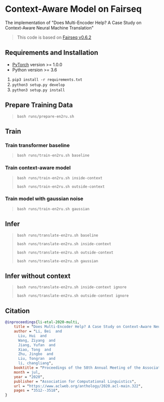 # Context-Aware Model on Fairseq

The implementation of "Does Multi-Encoder Help? A Case Study on Context-Aware Neural Machine Translation"

> This code is based on [Fairseq v0.6.2](https://github.com/pytorch/fairseq/tree/v0.6.2)

## Requirements and Installation

* [PyTorch](http://pytorch.org/) version >= 1.0.0
* Python version >= 3.6

1. `pip3 install -r requirements.txt`
2. `python3 setup.py develop`
3. `python3 setup.py install`

## Prepare Training Data

> `bash runs/prepare-en2ru.sh`

## Train

### Train transformer baseline

> `bash runs/train-en2ru.sh baseline`

### Train context-aware model

> `bash runs/train-en2ru.sh inside-context`
>
> `bash runs/train-en2ru.sh outside-context`

### Train model with gaussian noise

> `bash runs/train-en2ru.sh gaussian`

## Infer

> `bash runs/translate-en2ru.sh baseline`
>
> `bash runs/translate-en2ru.sh inside-context`
>
> `bash runs/translate-en2ru.sh outside-context`
>
> `bash runs/translate-en2ru.sh gaussian`

## Infer without context

> `bash runs/translate-en2ru.sh inside-context ignore`
>
> `bash runs/translate-en2ru.sh outside-context ignore`

## Citation

```bibtex
@inproceedings{li-etal-2020-multi,
    title = "Does Multi-Encoder Help? A Case Study on Context-Aware Neural Machine Translation",
    author = "Li, Bei  and
      Liu, Hui  and
      Wang, Ziyang  and
      Jiang, Yufan  and
      Xiao, Tong  and
      Zhu, Jingbo  and
      Liu, Tongran  and
      li, changliang",
    booktitle = "Proceedings of the 58th Annual Meeting of the Association for Computational Linguistics",
    month = jul,
    year = "2020",
    publisher = "Association for Computational Linguistics",
    url = "https://www.aclweb.org/anthology/2020.acl-main.322",
    pages = "3512--3518",
}
```

